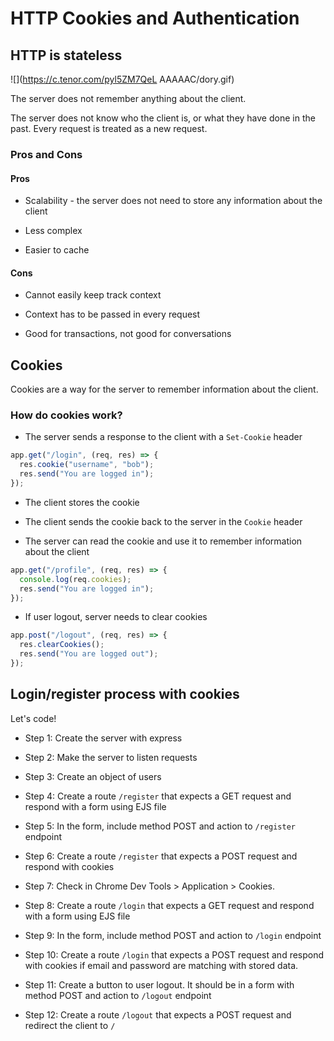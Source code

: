 # HTTP Cookies and Authentication

## HTTP is stateless

![](https://c.tenor.com/pyl5ZM7QeL  AAAAAC/dory.gif)

The server does not remember anything about the client.

The server does not know who the client is, or what they have done in the past. Every request is treated as a new request.

### Pros and Cons

#### Pros

- Scalability - the server does not need to store any information about the client

- Less complex

- Easier to cache

#### Cons

- Cannot easily keep track context

- Context has to be passed in every request

- Good for transactions, not good for conversations

## Cookies

Cookies are a way for the server to remember information about the client.

### How do cookies work?

- The server sends a response to the client with a `Set-Cookie` header

```js
app.get("/login", (req, res) => {
  res.cookie("username", "bob");
  res.send("You are logged in");
});
```

- The client stores the cookie

- The client sends the cookie back to the server in the `Cookie` header

- The server can read the cookie and use it to remember information about the client

```js
app.get("/profile", (req, res) => {
  console.log(req.cookies);
  res.send("You are logged in");
});
```

- If user logout, server needs to clear cookies

```js
app.post("/logout", (req, res) => {
  res.clearCookies();
  res.send("You are logged out");
});
```

## Login/register process with cookies

Let's code!

- Step 1: Create the server with express

- Step 2: Make the server to listen requests

- Step 3: Create an object of users

- Step 4: Create a route `/register` that expects a GET request and respond with a form using EJS file

- Step 5: In the form, include method POST and action to `/register` endpoint

- Step 6: Create a route `/register` that expects a POST request and respond with cookies

- Step 7: Check in Chrome Dev Tools > Application > Cookies.

- Step 8: Create a route `/login` that expects a GET request and respond with a form using EJS file

- Step 9: In the form, include method POST and action to `/login` endpoint

- Step 10: Create a route `/login` that expects a POST request and respond with cookies if email and password are matching with stored data.

- Step 11: Create a button to user logout. It should be in a form with method POST and action to `/logout` endpoint

- Step 12: Create a route `/logout` that expects a POST request and redirect the client to `/`
